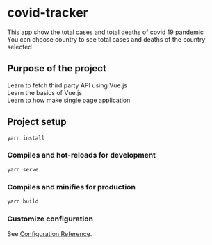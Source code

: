 # covid-tracker

This app show the total cases and total deaths of covid 19 pandemic <br/>
You can choose country to see total cases and deaths of the country selected  <br/>

## Purpose of the project

Learn to fetch third party API using Vue.js <br />
Learn the basics of Vue.js <br />
Learn to how make single page application <br />




## Project setup
```
yarn install
```

### Compiles and hot-reloads for development
```
yarn serve
```

### Compiles and minifies for production
```
yarn build
```

### Customize configuration
See [Configuration Reference](https://cli.vuejs.org/config/).
